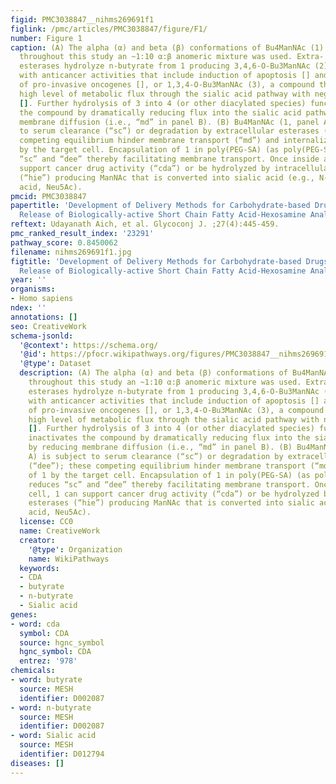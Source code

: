 ```yaml
---
figid: PMC3038847__nihms269691f1
figlink: /pmc/articles/PMC3038847/figure/F1/
number: Figure 1
caption: (A) The alpha (α) and beta (β) conformations of Bu4ManNAc (1) are shown;
  throughout this study an ~1:10 α:β anomeric mixture was used. Extra- or intra-cellular
  esterases hydrolyze n-butyrate from 1 producing 3,4,6-O-Bu3ManNAc (2), a compound
  with anticancer activities that include induction of apoptosis [] and suppression
  of pro-invasive oncogenes [], or 1,3,4-O-Bu3ManNAc (3), a compound that supports
  high level of metabolic flux through the sialic acid pathway with negligible toxicity
  []. Further hydrolysis of 3 into 4 (or other diacylated species) functionally inactivates
  the compound by dramatically reducing flux into the sialic acid pathway by reducing
  membrane diffusion (i.e., “md” in panel B). (B) Bu4ManNAc (1, panel A) is subject
  to serum clearance (“sc”) or degradation by extracellular esterases (“dee”); these
  competing equilibrium hinder membrane transport (“md”) and internalization of 1
  by the target cell. Encapsulation of 1 in poly(PEG-SA) (as poly(PEG-SA):1) reduces
  “sc” and “dee” thereby facilitating membrane transport. Once inside a cell, 1 can
  support cancer drug activity (“cda”) or be hydrolyzed by intracellular esterases
  (“hie”) producing ManNAc that is converted into sialic acid (e.g., N-acetylneuraminic
  acid, Neu5Ac).
pmcid: PMC3038847
papertitle: 'Development of Delivery Methods for Carbohydrate-based Drugs: Controlled
  Release of Biologically-active Short Chain Fatty Acid-Hexosamine Analogs.'
reftext: Udayanath Aich, et al. Glycoconj J. ;27(4):445-459.
pmc_ranked_result_index: '23291'
pathway_score: 0.8450062
filename: nihms269691f1.jpg
figtitle: 'Development of Delivery Methods for Carbohydrate-based Drugs: Controlled
  Release of Biologically-active Short Chain Fatty Acid-Hexosamine Analogs'
year: ''
organisms:
- Homo sapiens
ndex: ''
annotations: []
seo: CreativeWork
schema-jsonld:
  '@context': https://schema.org/
  '@id': https://pfocr.wikipathways.org/figures/PMC3038847__nihms269691f1.html
  '@type': Dataset
  description: (A) The alpha (α) and beta (β) conformations of Bu4ManNAc (1) are shown;
    throughout this study an ~1:10 α:β anomeric mixture was used. Extra- or intra-cellular
    esterases hydrolyze n-butyrate from 1 producing 3,4,6-O-Bu3ManNAc (2), a compound
    with anticancer activities that include induction of apoptosis [] and suppression
    of pro-invasive oncogenes [], or 1,3,4-O-Bu3ManNAc (3), a compound that supports
    high level of metabolic flux through the sialic acid pathway with negligible toxicity
    []. Further hydrolysis of 3 into 4 (or other diacylated species) functionally
    inactivates the compound by dramatically reducing flux into the sialic acid pathway
    by reducing membrane diffusion (i.e., “md” in panel B). (B) Bu4ManNAc (1, panel
    A) is subject to serum clearance (“sc”) or degradation by extracellular esterases
    (“dee”); these competing equilibrium hinder membrane transport (“md”) and internalization
    of 1 by the target cell. Encapsulation of 1 in poly(PEG-SA) (as poly(PEG-SA):1)
    reduces “sc” and “dee” thereby facilitating membrane transport. Once inside a
    cell, 1 can support cancer drug activity (“cda”) or be hydrolyzed by intracellular
    esterases (“hie”) producing ManNAc that is converted into sialic acid (e.g., N-acetylneuraminic
    acid, Neu5Ac).
  license: CC0
  name: CreativeWork
  creator:
    '@type': Organization
    name: WikiPathways
  keywords:
  - CDA
  - butyrate
  - n-butyrate
  - Sialic acid
genes:
- word: cda
  symbol: CDA
  source: hgnc_symbol
  hgnc_symbol: CDA
  entrez: '978'
chemicals:
- word: butyrate
  source: MESH
  identifier: D002087
- word: n-butyrate
  source: MESH
  identifier: D002087
- word: Sialic acid
  source: MESH
  identifier: D012794
diseases: []
---
```

